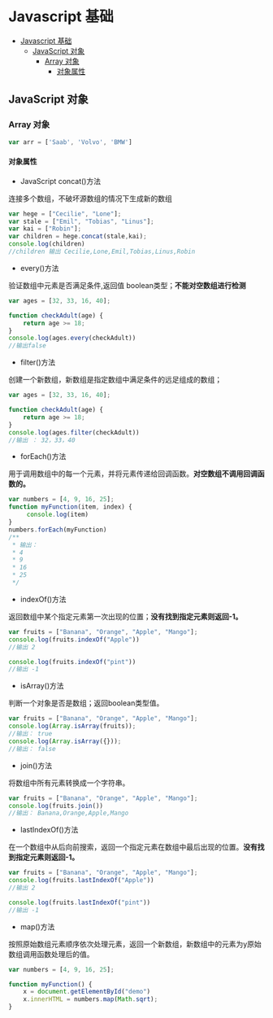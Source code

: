 # Javascript 基础

<!-- @import "[TOC]" {cmd="toc" depthFrom=1 depthTo=6 orderedList=false} -->

<!-- code_chunk_output -->

* [Javascript 基础](#javascript-基础)
	* [JavaScript 对象](#javascript-对象)
		* [Array 对象](#array-对象)
			* [对象属性](#对象属性)

<!-- /code_chunk_output -->

## JavaScript 对象

### Array 对象

``` javascript
var arr = ['Saab', 'Volvo', 'BMW']
```

#### 对象属性

- JavaScript concat()方法

连接多个数组，不破坏源数组的情况下生成新的数组

``` javascript
var hege = ["Cecilie", "Lone"];
var stale = ["Emil", "Tobias", "Linus"];
var kai = ["Robin"];
var children = hege.concat(stale,kai);
console.log(children)
//children 输出 Cecilie,Lone,Emil,Tobias,Linus,Robin
```

- every()方法

验证数组中元素是否满足条件,返回值 boolean类型；**不能对空数组进行检测**

``` javascript
var ages = [32, 33, 16, 40];

function checkAdult(age) {
    return age >= 18;
}
console.log(ages.every(checkAdult))
//输出false
```

- filter()方法

创建一个新数组，新数组是指定数组中满足条件的远足组成的数组；

``` javascript
var ages = [32, 33, 16, 40];

function checkAdult(age) {
    return age >= 18;
}
console.log(ages.filter(checkAdult))
//输出 ： 32，33，40
```

- forEach()方法

用于调用数组中的每一个元素，并将元素传递给回调函数。**对空数组不调用回调函数的。**

``` javascript
var numbers = [4, 9, 16, 25];
function myFunction(item, index) {
     console.log(item) 
}
numbers.forEach(myFunction)
/**
 * 输出：
 * 4
 * 9
 * 16
 * 25
 */
```

- indexOf()方法

返回数组中某个指定元素第一次出现的位置；**没有找到指定元素则返回-1。**

``` javascript
var fruits = ["Banana", "Orange", "Apple", "Mango"];
console.log(fruits.indexOf("Apple"))
//输出 2

console.log(fruits.indexOf("pint"))
//输出 -1
```

- isArray()方法

判断一个对象是否是数组；返回boolean类型值。

``` javascript
var fruits = ["Banana", "Orange", "Apple", "Mango"];
console.log(Array.isArray(fruits));
//输出： true
console.log(Array.isArray({}));
//输出： false
```

- join()方法

将数组中所有元素转换成一个字符串。

``` javascript
var fruits = ["Banana", "Orange", "Apple", "Mango"];
console.log(fruits.join())
//输出： Banana,Orange,Apple,Mango
```

- lastIndexOf()方法

在一个数组中从后向前搜索，返回一个指定元素在数组中最后出现的位置。**没有找到指定元素则返回-1。**

``` javascript
var fruits = ["Banana", "Orange", "Apple", "Mango"];
console.log(fruits.lastIndexOf("Apple"))
//输出 2

console.log(fruits.lastIndexOf("pint"))
//输出 -1
```

- map()方法

按照原始数组元素顺序依次处理元素，返回一个新数组，新数组中的元素为y原始数组调用函数处理后的值。

``` javascript
var numbers = [4, 9, 16, 25];

function myFunction() {
    x = document.getElementById("demo")
    x.innerHTML = numbers.map(Math.sqrt);
}
```